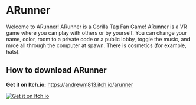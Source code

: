 # ARunner

Welcome to ARunner! ARunner is a Gorilla Tag Fan Game! ARunner is a VR game where you can play with others or by yourself. You can change your name, color, room to a private code or a public lobby, toggle the music, and mroe all through the computer at spawn. There is cosmetics (for example, hats).

## How to download ARunner

**Get it on Itch.io:** https://andrewm813.itch.io/arunner

[![Get it on Itch.io](https://img.shields.io/badge/Play_on-Itch.io-FA5C5C?style=for-the-badge&logo=itch-io&logoColor=white)](https://andrewm813.itch.io/arunner)

